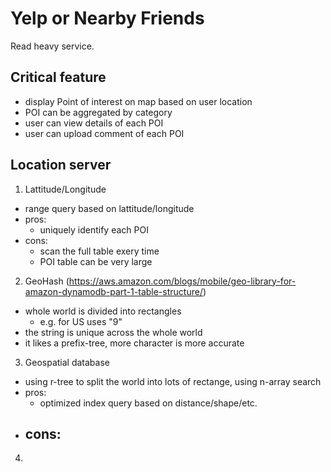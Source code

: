 # Yelp or Nearby Friends

Read heavy service.

## Critical feature

- display Point of interest on map based on user location
- POI can be aggregated by category
- user can view details of each POI
- user can upload comment of each POI


## Location server

1. Lattitude/Longitude
  - range query based on lattitude/longitude
  - pros:
    - uniquely identify each POI
  - cons:
    - scan the full table exery time
    - POI table can be very large
2. GeoHash (https://aws.amazon.com/blogs/mobile/geo-library-for-amazon-dynamodb-part-1-table-structure/)
  - whole world is divided into rectangles
    - e.g. for US uses "9"
  - the string is unique across the whole world
  - it likes a prefix-tree, more character is more accurate
3. Geospatial database
  - using r-tree to split the world into lots of rectange, using n-array search 
  - pros:
    - optimized index query based on distance/shape/etc.
  - cons:
    - 
4. 

